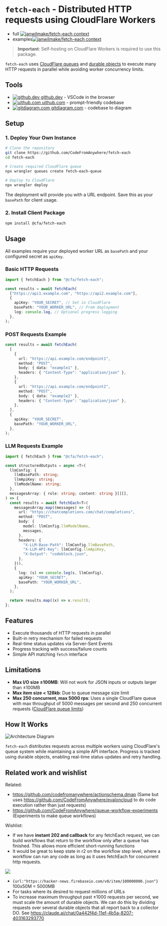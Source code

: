 # `fetch-each` - Distributed HTTP requests using CloudFlare Workers

- full [![janwilmake/fetch-each context](https://badge.forgithub.com/janwilmake/fetch-each)](https://uithub.com/janwilmake/fetch-each)
- examples[![janwilmake/fetch-each context](https://badge.forgithub.com/janwilmake/fetch-each/tree/main/examples)](https://uithub.com/janwilmake/fetch-each/tree/main/examples)

> **Important**: Self-hosting on CloudFlare Workers is required to use this package.

`fetch-each` uses [CloudFlare queues](https://developers.cloudflare.com/queues/) and [durable objects](https://developers.cloudflare.com/durable-objects/) to execute many HTTP requests in parallel while avoiding worker concurrency limits.


## Tools

- [![github.dev](https://www.google.com/s2/favicons?domain=github.dev&sz=16) github.dev](https://github.dev/janwilmake/fetch-each) - VSCode in the browser
- [![uithub.com](https://www.google.com/s2/favicons?domain=uithub.com&sz=16) uithub.com](https://uithub.com/janwilmake/fetch-each) - prompt-friendly codebase
- [![gitdiagram.com](https://www.google.com/s2/favicons?domain=gitdiagram.com&sz=16) gitdiagram.com](https://gitdiagram.com/janwilmake/fetch-each) - codebase to diagram


## Setup

### 1. Deploy Your Own Instance

```bash
# Clone the repository
git clone https://github.com/CodeFromAnywhere/fetch-each
cd fetch-each

# Create required CloudFlare queue
npx wrangler queues create fetch-each-queue

# Deploy to CloudFlare
npx wrangler deploy
```

The deployment will provide you with a URL endpoint. Save this as your `basePath` for client usage.

### 2. Install Client Package

```bash
npm install @cfa/fetch-each
```

## Usage

All examples require your deployed worker URL as `basePath` and your configured secret as `apiKey`.

### Basic HTTP Requests

```typescript
import { fetchEach } from "@cfa/fetch-each";

const results = await fetchEach(
  ["https://api1.example.com", "https://api2.example.com"],
  {
    apiKey: "YOUR_SECRET", // Set in CloudFlare
    basePath: "YOUR_WORKER_URL", // From deployment
    log: console.log, // Optional progress logging
  },
);
```

### POST Requests Example

```typescript
const results = await fetchEach(
  [
    {
      url: "https://api.example.com/endpoint1",
      method: "POST",
      body: { data: "example1" },
      headers: { "Content-Type": "application/json" },
    },
    {
      url: "https://api.example.com/endpoint2",
      method: "POST",
      body: { data: "example2" },
      headers: { "Content-Type": "application/json" },
    },
  ],
  {
    apiKey: "YOUR_SECRET",
    basePath: "YOUR_WORKER_URL",
  },
);
```

### LLM Requests Example

```typescript
import { fetchEach } from "@cfa/fetch-each";

const structuredOutputs = async <T>(
  llmConfig: {
    llmBasePath: string;
    llmApiKey: string;
    llmModelName: string;
  },
  messagesArray: { role: string; content: string }[][],
) => {
  const results = await fetchEach<T>(
    messagesArray.map((messages) => ({
      url: "https://chatcompletions.com/chat/completions",
      method: "POST",
      body: {
        model: llmConfig.llmModelName,
        messages,
      },
      headers: {
        "X-LLM-Base-Path": llmConfig.llmBasePath,
        "X-LLM-API-Key": llmConfig.llmApiKey,
        "X-Output": "codeblock.json",
      },
    })),
    {
      log: (s) => console.log(s, llmConfig),
      apiKey: "YOUR_SECRET",
      basePath: "YOUR_WORKER_URL",
    },
  );

  return results.map((x) => x.result);
};
```

## Features

- Execute thousands of HTTP requests in parallel
- Built-in retry mechanism for failed requests
- Real-time status updates via Server-Sent Events
- Progress tracking with success/failure counts
- Simple API matching `fetch` interface

## Limitations

- **Max I/O size ±100MB**: Will not work for JSON inputs or outputs larger than ±100MB
- **Max item size < 128kb**: Due to queue message size limit
- **Max 250 concurrent, max 5000 rps**: Uses a single CloudFlare queue with max throughput of 5000 messages per second and 250 concurrent requests ([CloudFlare queue limits](https://developers.cloudflare.com/queues/platform/limits/))

## How It Works

![Architecture Diagram](public/graph.drawio.svg)

`fetch-each` distributes requests across multiple workers using CloudFlare's queue system while maintaining a simple API interface. Progress is tracked using durable objects, enabling real-time status updates and retry handling.

## Related work and wishlist

Related:

- https://github.com/codefromanywhere/actionschema.dmap (Same but uses https://github.com/CodeFromAnywhere/evaloncloud to do code execution rather than just requests)
- https://github.com/CodeFromAnywhere/queue-workflow-experiments (Experiments to make queue workflows)

Wishlist:

- If we have **instant 202 and callback** for any fetchEach request, we can build workflows that return to the workflow only after a queue has finished. This allows more efficient short-running functions
- It would be great to keep state in r2 on the workflow step level, where a workflow can run any code as long as it uses fetchEach for concurrent http requests.

![](public/workflow.drawio.svg)

- `{url:"https://hacker-news.firebaseio.com/v0/item/100000000.json"}` 100x50M = 5000MB
- For tasks where its desired to request millions of URLs
- To increase maximum throughput past ±1000 requests per second, we must scale the amount of durable objects. We can do this by dividing requests over several durable objects that all report back to a collector DO. See https://claude.ai/chat/0a442f4d-11ef-4b5a-8207-403163293770
